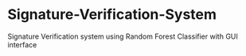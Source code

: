 # Signature-Verification-System
Signature Verification system using Random Forest Classifier with GUI interface
